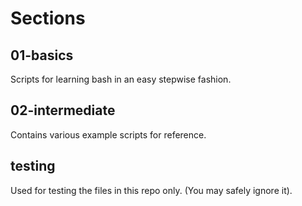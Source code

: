 # Sections

## 01-basics
Scripts for learning bash in an easy stepwise fashion.

## 02-intermediate
Contains various example scripts for reference.

## testing
Used for testing the files in this repo only. 
(You may safely ignore it).
